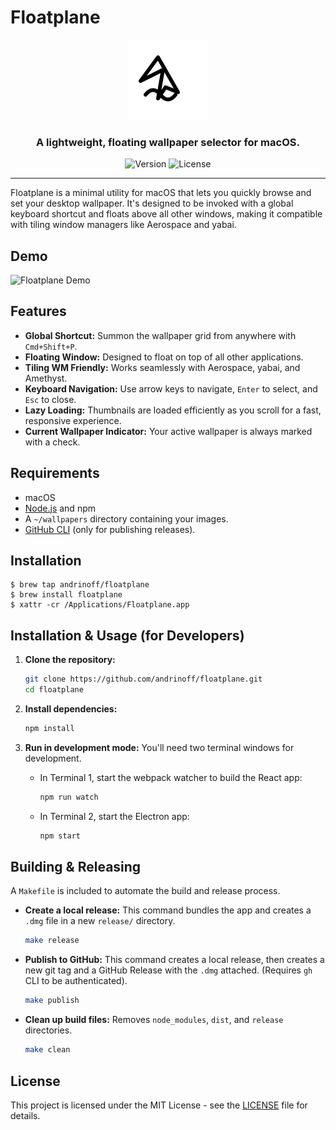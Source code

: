 # Floatplane

<p align="center">
  <img src="assets/icon.svg" alt="Floatplane Logo" width="128">
</p>

<h3 align="center">A lightweight, floating wallpaper selector for macOS.</h3>

<p align="center">
  <img src="https://img.shields.io/github/v/release/andrinoff/floatplane?style=for-the-badge" alt="Version">
  <img src="https://img.shields.io/github/license/andrinoff/floatplane?style=for-the-badge" alt="License">
</p>

---

Floatplane is a minimal utility for macOS that lets you quickly browse and set your desktop wallpaper. It's designed to be invoked with a global keyboard shortcut and floats above all other windows, making it compatible with tiling window managers like Aerospace and yabai.

## Demo

![Floatplane Demo](assets/floatplane-preview.gif)

## Features

- **Global Shortcut:** Summon the wallpaper grid from anywhere with `Cmd+Shift+P`.
- **Floating Window:** Designed to float on top of all other applications.
- **Tiling WM Friendly:** Works seamlessly with Aerospace, yabai, and Amethyst.
- **Keyboard Navigation:** Use arrow keys to navigate, `Enter` to select, and `Esc` to close.
- **Lazy Loading:** Thumbnails are loaded efficiently as you scroll for a fast, responsive experience.
- **Current Wallpaper Indicator:** Your active wallpaper is always marked with a check.

## Requirements

- macOS
- [Node.js](https://nodejs.org/) and npm
- A `~/wallpapers` directory containing your images.
- [GitHub CLI](https://cli.github.com/) (only for publishing releases).

## Installation

```
$ brew tap andrinoff/floatplane
$ brew install floatplane
$ xattr -cr /Applications/Floatplane.app
```

## Installation & Usage (for Developers)

1.  **Clone the repository:**

    ```sh
    git clone https://github.com/andrinoff/floatplane.git
    cd floatplane
    ```

2.  **Install dependencies:**

    ```sh
    npm install
    ```

3.  **Run in development mode:**
    You'll need two terminal windows for development.

    - In Terminal 1, start the webpack watcher to build the React app:
      ```sh
      npm run watch
      ```
    - In Terminal 2, start the Electron app:
      ```sh
      npm start
      ```

## Building & Releasing

A `Makefile` is included to automate the build and release process.

- **Create a local release:**
  This command bundles the app and creates a `.dmg` file in a new `release/` directory.

  ```sh
  make release
  ```

- **Publish to GitHub:**
  This command creates a local release, then creates a new git tag and a GitHub Release with the `.dmg` attached. (Requires `gh` CLI to be authenticated).

  ```sh
  make publish
  ```

- **Clean up build files:**
  Removes `node_modules`, `dist`, and `release` directories.
  ```sh
  make clean
  ```

## License

This project is licensed under the MIT License - see the [LICENSE](LICENSE) file for details.
